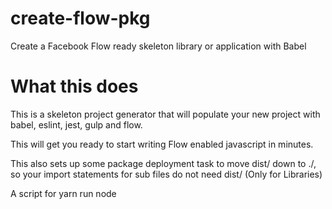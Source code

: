 # create-flow-pkg
Create a Facebook Flow ready skeleton library or application with Babel

# What this does
This is a skeleton project generator that will populate your new project with babel, eslint, jest, gulp and flow.

This will get you ready to start writing Flow enabled javascript in minutes.

This also sets up some package deployment task to move dist/ down to ./, so your import statements for sub files
do not need dist/ (Only for Libraries)

A script for yarn run node <script> is provided that automatically runs a script with the transpilers such as babel.


# Usage:
In a folder that has already been npm init, create-flow-pkg initlib

# Default node version
Default babel config targets node 6. If you add 
```javascript
  "engines": {
    "node": ">= 8.0.0"
  }
```
To your package.json, it will reduce the amount of transforms and only transform modules to commonjs

A few other transforms are avail